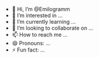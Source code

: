 - 👋 Hi, I’m @Emilogramm
- 👀 I’m interested in ...
- 🌱 I’m currently learning ...
- 💞️ I’m looking to collaborate on ...
- 📫 How to reach me ...
- 😄 Pronouns: ...
- ⚡ Fun fact: ...

<!---
Emilogramm/Emilogramm is a ✨ special ✨ repository because its `README.md` (this file) appears on your GitHub profile.
You can click the Preview link to take a look at your changes.
--->
